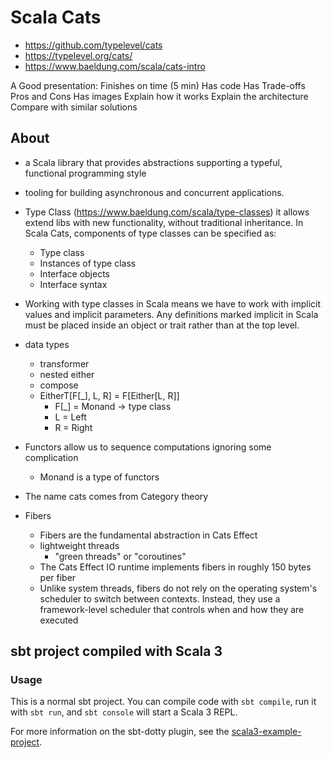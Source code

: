 # Scala Cats

- https://github.com/typelevel/cats
- https://typelevel.org/cats/
- https://www.baeldung.com/scala/cats-intro

A Good presentation:
Finishes on time (5 min)
Has code
Has Trade-offs Pros and Cons
Has images
Explain how it works
Explain the architecture
Compare with similar solutions

## About

- a Scala library that provides abstractions supporting a typeful, functional programming style
- tooling for building asynchronous and concurrent applications.
- Type Class (https://www.baeldung.com/scala/type-classes) it allows extend libs with new functionality, without traditional inheritance.
  In Scala Cats, components of type classes can be specified as:
  - Type class
  - Instances of type class
  - Interface objects
  - Interface syntax
- Working with type classes in Scala means we have to work with implicit values and implicit parameters.
Any definitions marked implicit in Scala must be placed inside an object or trait rather than at the top level.

- data types
  - transformer
  - nested either
  - compose
  - EitherT[F[_], L, R] = F[Either[L, R]]
    - F[_] = Monand -> type class
    - L = Left
    - R = Right

- Functors allow us to sequence computations ignoring some complication
  - Monand is a type of functors

- The name cats comes from Category theory

- Fibers
  - Fibers are the fundamental abstraction in Cats Effect
  - lightweight threads
    - "green threads" or "coroutines"
  - The Cats Effect IO runtime implements fibers in roughly 150 bytes per fiber
  - Unlike system threads, fibers do not rely on the operating system's scheduler to switch between contexts. 
  Instead, they use a framework-level scheduler that controls when and how they are executed

## sbt project compiled with Scala 3

### Usage

This is a normal sbt project. You can compile code with `sbt compile`, run it with `sbt run`, and `sbt console` will start a Scala 3 REPL.

For more information on the sbt-dotty plugin, see the
[scala3-example-project](https://github.com/scala/scala3-example-project/blob/main/README.md).

